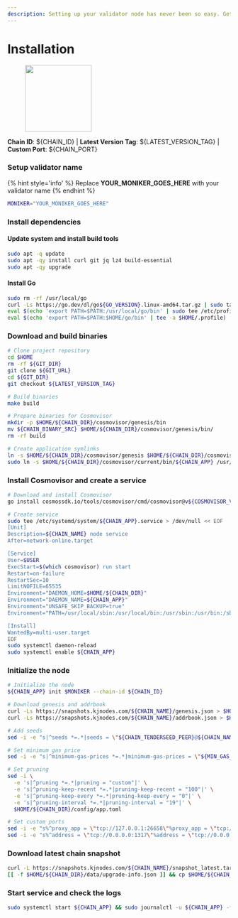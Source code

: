 ```yaml
---
description: Setting up your validator node has never been so easy. Get your validator running in minutes by following step by step instructions.
---
```


# Installation

<figure><img src="https://raw.githubusercontent.com/kj89/cosmos-images/main/logos/${PROJECT_NAME}.png" width="150" alt=""><figcaption></figcaption></figure>

**Chain ID**: ${CHAIN_ID} | **Latest Version Tag**: ${LATEST_VERSION_TAG} | **Custom Port**: ${CHAIN_PORT}

### Setup validator name

{% hint style='info' %}
Replace **YOUR_MONIKER_GOES_HERE** with your validator name
{% endhint %}

```bash
MONIKER="YOUR_MONIKER_GOES_HERE"
```

### Install dependencies

#### Update system and install build tools

```bash
sudo apt -q update
sudo apt -qy install curl git jq lz4 build-essential
sudo apt -qy upgrade
```

#### Install Go

```bash
sudo rm -rf /usr/local/go
curl -Ls https://go.dev/dl/go${GO_VERSION}.linux-amd64.tar.gz | sudo tar -xzf - -C /usr/local
eval $(echo 'export PATH=$PATH:/usr/local/go/bin' | sudo tee /etc/profile.d/golang.sh)
eval $(echo 'export PATH=$PATH:$HOME/go/bin' | tee -a $HOME/.profile)
```

### Download and build binaries

```bash
# Clone project repository
cd $HOME
rm -rf ${GIT_DIR}
git clone ${GIT_URL}
cd ${GIT_DIR}
git checkout ${LATEST_VERSION_TAG}

# Build binaries
make build

# Prepare binaries for Cosmovisor
mkdir -p $HOME/${CHAIN_DIR}/cosmovisor/genesis/bin
mv ${CHAIN_BINARY_SRC} $HOME/${CHAIN_DIR}/cosmovisor/genesis/bin/
rm -rf build

# Create application symlinks
ln -s $HOME/${CHAIN_DIR}/cosmovisor/genesis $HOME/${CHAIN_DIR}/cosmovisor/current
sudo ln -s $HOME/${CHAIN_DIR}/cosmovisor/current/bin/${CHAIN_APP} /usr/local/bin/${CHAIN_APP}
```

### Install Cosmovisor and create a service

```bash
# Download and install Cosmovisor
go install cosmossdk.io/tools/cosmovisor/cmd/cosmovisor@v${COSMOVISOR_VERSION}

# Create service
sudo tee /etc/systemd/system/${CHAIN_APP}.service > /dev/null << EOF
[Unit]
Description=${CHAIN_NAME} node service
After=network-online.target

[Service]
User=$USER
ExecStart=$(which cosmovisor) run start
Restart=on-failure
RestartSec=10
LimitNOFILE=65535
Environment="DAEMON_HOME=$HOME/${CHAIN_DIR}"
Environment="DAEMON_NAME=${CHAIN_APP}"
Environment="UNSAFE_SKIP_BACKUP=true"
Environment="PATH=/usr/local/sbin:/usr/local/bin:/usr/sbin:/usr/bin:/sbin:/bin:/usr/games:/usr/local/games:/snap/bin:$HOME/${CHAIN_DIR}/cosmovisor/current/bin"

[Install]
WantedBy=multi-user.target
EOF
sudo systemctl daemon-reload
sudo systemctl enable ${CHAIN_APP}
```

### Initialize the node

```bash
# Initialize the node
${CHAIN_APP} init $MONIKER --chain-id ${CHAIN_ID}

# Download genesis and addrbook
curl -Ls https://snapshots.kjnodes.com/${CHAIN_NAME}/genesis.json > $HOME/${CHAIN_DIR}/config/genesis.json
curl -Ls https://snapshots.kjnodes.com/${CHAIN_NAME}/addrbook.json > $HOME/${CHAIN_DIR}/config/addrbook.json

# Add seeds
sed -i -e "s|^seeds *=.*|seeds = \"${CHAIN_TENDERSEED_PEER}@${CHAIN_NAME}.rpc.kjnodes.com:${CHAIN_PORT}659\"|" $HOME/${CHAIN_DIR}/config/config.toml

# Set minimum gas price
sed -i -e "s|^minimum-gas-prices *=.*|minimum-gas-prices = \"${MIN_GAS_PRICE}\"|" $HOME/${CHAIN_DIR}/config/app.toml

# Set pruning
sed -i \
  -e 's|^pruning *=.*|pruning = "custom"|' \
  -e 's|^pruning-keep-recent *=.*|pruning-keep-recent = "100"|' \
  -e 's|^pruning-keep-every *=.*|pruning-keep-every = "0"|' \
  -e 's|^pruning-interval *=.*|pruning-interval = "19"|' \
  $HOME/${CHAIN_DIR}/config/app.toml

# Set custom ports
sed -i -e "s%^proxy_app = \"tcp://127.0.0.1:26658\"%proxy_app = \"tcp://127.0.0.1:${CHAIN_PORT}658\"%; s%^laddr = \"tcp://127.0.0.1:26657\"%laddr = \"tcp://127.0.0.1:${CHAIN_PORT}657\"%; s%^pprof_laddr = \"localhost:6060\"%pprof_laddr = \"localhost:${CHAIN_PORT}060\"%; s%^laddr = \"tcp://0.0.0.0:26656\"%laddr = \"tcp://0.0.0.0:${CHAIN_PORT}656\"%; s%^prometheus_listen_addr = \":26660\"%prometheus_listen_addr = \":${CHAIN_PORT}660\"%" $HOME/${CHAIN_DIR}/config/config.toml
sed -i -e "s%^address = \"tcp://0.0.0.0:1317\"%address = \"tcp://0.0.0.0:${CHAIN_PORT}317\"%; s%^address = \":8080\"%address = \":${CHAIN_PORT}080\"%; s%^address = \"0.0.0.0:9090\"%address = \"0.0.0.0:${CHAIN_PORT}090\"%; s%^address = \"0.0.0.0:9091\"%address = \"0.0.0.0:${CHAIN_PORT}091\"%; s%^address = \"0.0.0.0:8545\"%address = \"0.0.0.0:${CHAIN_PORT}545\"%; s%^ws-address = \"0.0.0.0:8546\"%ws-address = \"0.0.0.0:${CHAIN_PORT}546\"%" $HOME/${CHAIN_DIR}/config/app.toml
```

### Download latest chain snapshot

```bash
curl -L https://snapshots.kjnodes.com/${CHAIN_NAME}/snapshot_latest.tar.lz4 | tar -Ilz4 -xf - -C $HOME/${CHAIN_DIR}
[[ -f $HOME/${CHAIN_DIR}/data/upgrade-info.json ]] && cp $HOME/${CHAIN_DIR}/data/upgrade-info.json $HOME/${CHAIN_DIR}/cosmovisor/genesis/upgrade-info.json
```

### Start service and check the logs

```bash
sudo systemctl start ${CHAIN_APP} && sudo journalctl -u ${CHAIN_APP} -f --no-hostname -o cat
```
